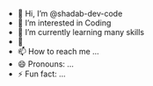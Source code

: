 - 👋 Hi, I’m @shadab-dev-code
- 👀 I’m interested in Coding
- 🌱 I’m currently learning many skills
- 💞️ 
- 📫 How to reach me ...
- 😄 Pronouns: ...
- ⚡ Fun fact: ...

<!---
shadab-dev-code/shadab-dev-code is a ✨ special ✨ repository because its `README.md` (this file) appears on your GitHub profile.
You can click the Preview link to take a look at your changes.
--->
